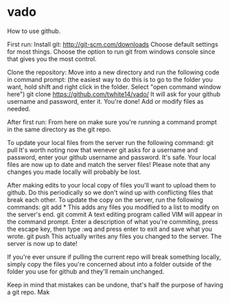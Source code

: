 # vado
How to use github.

First run:
  Install git:
  http://git-scm.com/downloads
  Choose default settings for most things. Choose the option to run git from windows console since that gives you the most control.
  
  
  Clone the repository:
  Move into a new directory and run the following code in command prompt: (the easiest way to do this is to go to the folder you want, hold shift and right click in the folder. Select "open command window here")
  git clone https://github.com/twhite14/vado/
  It will ask for your github username and password, enter it.
  You're done! Add or modify files as needed.
  
After first run:
  From here on make sure you're running a command prompt in the same directory as the git repo.

  To update your local files from the server run the following command:
  git pull
  It's worth noting now that wenever git asks for a username and password, enter your github username and password. It's safe.
  Your local files are now up to date and match the server files! Please note that any changes you made locally will probably be lost.

  After making edits to your local copy of files you'll want to upload them to github. Do this periodically so we don't wind up with conflicting files that break each other.
  To update the copy on the server, run the following commands:
  git add *
  This adds any files you modified to a list to modify on the server's end.
  git commit
  A text editing program called VIM will appear in the command prompt. Enter a description of what you're commiting, press the escape key, then type :wq and press enter to exit and save what you wrote.
  git push
  This actually writes any files you changed to the server.
  The server is now up to date!
  
  If you're ever unsure if pulling the current repo will break something locally, simply copy the files you're concerned about into a folder outside of the folder you use for github and they'll remain unchanged.
  
  
Keep in mind that mistakes can be undone, that's half the purpose of having a git repo. Mak
  
